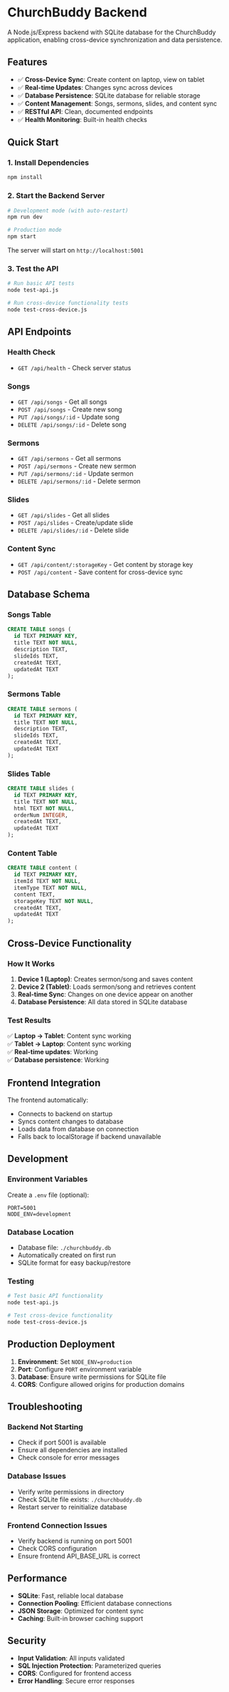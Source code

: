 # ChurchBuddy Backend

A Node.js/Express backend with SQLite database for the ChurchBuddy application, enabling cross-device synchronization and data persistence.

## Features

- ✅ **Cross-Device Sync**: Create content on laptop, view on tablet
- ✅ **Real-time Updates**: Changes sync across devices
- ✅ **Database Persistence**: SQLite database for reliable storage
- ✅ **Content Management**: Songs, sermons, slides, and content sync
- ✅ **RESTful API**: Clean, documented endpoints
- ✅ **Health Monitoring**: Built-in health checks

## Quick Start

### 1. Install Dependencies
```bash
npm install
```

### 2. Start the Backend Server
```bash
# Development mode (with auto-restart)
npm run dev

# Production mode
npm start
```

The server will start on `http://localhost:5001`

### 3. Test the API
```bash
# Run basic API tests
node test-api.js

# Run cross-device functionality tests
node test-cross-device.js
```

## API Endpoints

### Health Check
- `GET /api/health` - Check server status

### Songs
- `GET /api/songs` - Get all songs
- `POST /api/songs` - Create new song
- `PUT /api/songs/:id` - Update song
- `DELETE /api/songs/:id` - Delete song

### Sermons
- `GET /api/sermons` - Get all sermons
- `POST /api/sermons` - Create new sermon
- `PUT /api/sermons/:id` - Update sermon
- `DELETE /api/sermons/:id` - Delete sermon

### Slides
- `GET /api/slides` - Get all slides
- `POST /api/slides` - Create/update slide
- `DELETE /api/slides/:id` - Delete slide

### Content Sync
- `GET /api/content/:storageKey` - Get content by storage key
- `POST /api/content` - Save content for cross-device sync

## Database Schema

### Songs Table
```sql
CREATE TABLE songs (
  id TEXT PRIMARY KEY,
  title TEXT NOT NULL,
  description TEXT,
  slideIds TEXT,
  createdAt TEXT,
  updatedAt TEXT
);
```

### Sermons Table
```sql
CREATE TABLE sermons (
  id TEXT PRIMARY KEY,
  title TEXT NOT NULL,
  description TEXT,
  slideIds TEXT,
  createdAt TEXT,
  updatedAt TEXT
);
```

### Slides Table
```sql
CREATE TABLE slides (
  id TEXT PRIMARY KEY,
  title TEXT NOT NULL,
  html TEXT NOT NULL,
  orderNum INTEGER,
  createdAt TEXT,
  updatedAt TEXT
);
```

### Content Table
```sql
CREATE TABLE content (
  id TEXT PRIMARY KEY,
  itemId TEXT NOT NULL,
  itemType TEXT NOT NULL,
  content TEXT,
  storageKey TEXT NOT NULL,
  createdAt TEXT,
  updatedAt TEXT
);
```

## Cross-Device Functionality

### How It Works

1. **Device 1 (Laptop)**: Creates sermon/song and saves content
2. **Device 2 (Tablet)**: Loads sermon/song and retrieves content
3. **Real-time Sync**: Changes on one device appear on another
4. **Database Persistence**: All data stored in SQLite database

### Test Results

✅ **Laptop → Tablet**: Content sync working  
✅ **Tablet → Laptop**: Content sync working  
✅ **Real-time updates**: Working  
✅ **Database persistence**: Working  

## Frontend Integration

The frontend automatically:
- Connects to backend on startup
- Syncs content changes to database
- Loads data from database on connection
- Falls back to localStorage if backend unavailable

## Development

### Environment Variables
Create a `.env` file (optional):
```
PORT=5001
NODE_ENV=development
```

### Database Location
- Database file: `./churchbuddy.db`
- Automatically created on first run
- SQLite format for easy backup/restore

### Testing
```bash
# Test basic API functionality
node test-api.js

# Test cross-device functionality
node test-cross-device.js
```

## Production Deployment

1. **Environment**: Set `NODE_ENV=production`
2. **Port**: Configure `PORT` environment variable
3. **Database**: Ensure write permissions for SQLite file
4. **CORS**: Configure allowed origins for production domains

## Troubleshooting

### Backend Not Starting
- Check if port 5001 is available
- Ensure all dependencies are installed
- Check console for error messages

### Database Issues
- Verify write permissions in directory
- Check SQLite file exists: `./churchbuddy.db`
- Restart server to reinitialize database

### Frontend Connection Issues
- Verify backend is running on port 5001
- Check CORS configuration
- Ensure frontend API_BASE_URL is correct

## Performance

- **SQLite**: Fast, reliable local database
- **Connection Pooling**: Efficient database connections
- **JSON Storage**: Optimized for content sync
- **Caching**: Built-in browser caching support

## Security

- **Input Validation**: All inputs validated
- **SQL Injection Protection**: Parameterized queries
- **CORS**: Configured for frontend access
- **Error Handling**: Secure error responses 